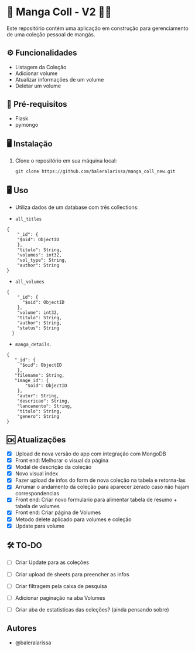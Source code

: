 # 🧚  Manga Coll - V2 🧝‍♀️

Este repositório contém uma aplicação em construção para gerenciamento de uma coleção pessoal de mangás. 

## ⚙️ Funcionalidades

- Listagem da Coleção
- Adicionar volume
- Atualizar informações de um volume
- Deletar um volume

## 📑 Pré-requisitos

- Flask
- pymongo

  
## 🖥️ Instalação

1. Clone o repositório em sua máquina local:

    ```
    git clone https://github.com/baleralarissa/manga_coll_new.git
    ```

## 🖥️ Uso

- Utiliza dados de um database com três collections:
  
- `all_titles`
```
{
    "_id": {
    "$oid": ObjectID
    },
    "titulo": String,
    "volumes": int32,
    "vol_type": String,
    "author": String
}
```

- `all_volumes`
```
{
    "_id": {
      "$oid": ObjectID
    },
    "volume": int32,
    "titulo": String,
    "author": String,
    "status": String
  }
```
- `manga_details`.
```
{
   "_id": {
     "$oid": ObjectID
    },
   "filename": String,
   "image_id": {
       "$oid": ObjectID
    },
    "autor": String,
    "descricao": String,
    "lancamento": String,
    "titulo": String,
    "genero": String
}
``` 

## 🆗 Atualizações

- [x] Upload de nova versão do app com integração com MongoDB
- [x] Front end: Melhorar o visual da página
- [x] Modal de descrição da coleção
- [x] Novo visual index
- [x] Fazer upload de infos do form de nova coleção na tabela e retorna-las
- [X] Arrumar o andamento da coleção para aparecer zerado caso não hajam correspondencias
- [X] Front end: Criar novo formulario para alimentar tabela de resumo + tabela de volumes
- [X] Front end: Criar página de Volumes
- [x] Metodo delete aplicado para volumes e coleção
- [x] Update para volume
       
## 🛠️ TO-DO

- [ ] Criar Update para as coleções
- [ ] Criar upload de sheets para preencher as infos
- [ ] Criar filtragem pela caixa de pesquisa
- [ ] Adicionar paginação na aba Volumes
- [ ] Criar aba de estatisticas das coleções? (ainda pensando sobre)


## Autores

- @baleralarissa



